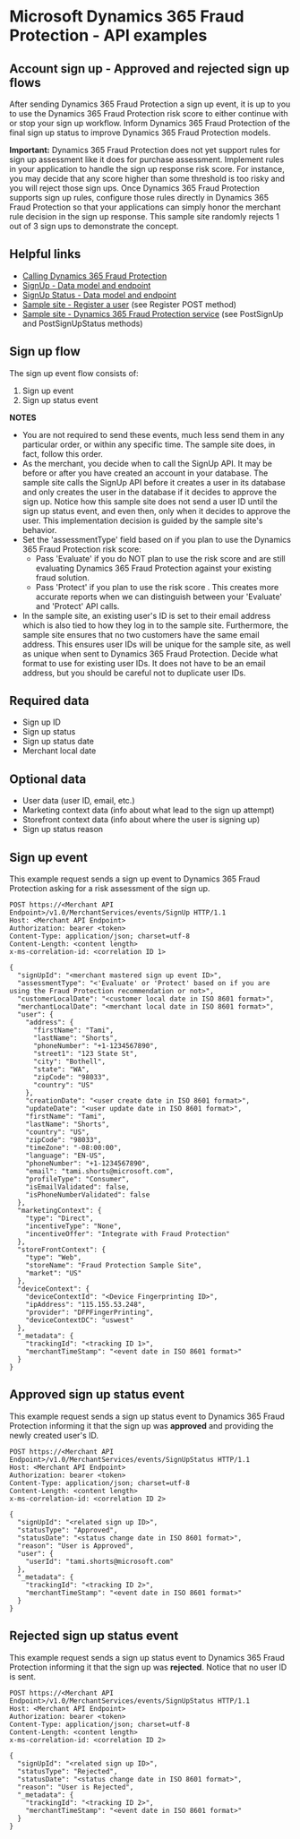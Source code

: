 # Microsoft Dynamics 365 Fraud Protection - API examples
## Account sign up - Approved and rejected sign up flows

After sending Dynamics 365 Fraud Protection a sign up event, it is up to you to use the Dynamics 365 Fraud Protection risk score to either continue with or stop your sign up workflow. Inform Dynamics 365 Fraud Protection of the final sign up status to improve Dynamics 365 Fraud Protection models.

**Important:** Dynamics 365 Fraud Protection does not yet support rules for sign up assessment like it does for purchase assessment. Implement rules in your application to handle the sign up response risk score. For instance, you may decide that any score higher than some threshold is too risky and you will reject those sign ups. Once Dynamics 365 Fraud Protection supports sign up rules, configure those rules directly in Dynamics 365 Fraud Protection so that your applications can simply honor the merchant rule decision in the sign up response. This sample site randomly rejects 1 out of 3 sign ups to demonstrate the concept.

## Helpful links
- [Calling Dynamics 365 Fraud Protection](./Authenticate&#32;and&#32;call&#32;Fraud&#32;Protection.md)
- [SignUp - Data model and endpoint](https://apidocs.microsoft.com/services/dynamics365fraudprotection#/v1.0/V1.0MerchantservicesEventsSignUpPost)
- [SignUp Status - Data model and endpoint](https://apidocs.microsoft.com/services/dynamics365fraudprotection#/v1.0/V1.0MerchantservicesEventsSignUpStatusPost)
- [Sample site - Register a user](../src/Web/Controllers/AccountController.cs) (see Register POST method)
- [Sample site - Dynamics 365 Fraud Protection service](../src/Infrastructure/Services/FraudProtectionService.cs) (see PostSignUp and PostSignUpStatus methods)

## Sign up flow
The sign up event flow consists of:
1. Sign up event
1. Sign up status event

**NOTES**
- You are not required to send these events, much less send them in any particular order, or within any specific time. The sample site does, in fact, follow this order. 
- As the merchant, you decide when to call the SignUp API. It may be before or after you have created an account in your database. The sample site calls the SignUp API before it creates a user in its database and only creates the user in the database if it decides to approve the sign up. Notice how this sample site does not send a user ID until the sign up status event, and even then, only when it decides to approve the user. This implementation decision is guided by the sample site's behavior.
- Set the 'assessmentType' field based on if you plan to use the Dynamics 365 Fraud Protection risk score:
  - Pass 'Evaluate' if you do NOT plan to use the risk score and are still evaluating Dynamics 365 Fraud Protection against your existing fraud solution.
  - Pass 'Protect' if you plan to use the risk score . This creates more accurate reports when we can distinguish between your 'Evaluate' and 'Protect' API calls.
- In the sample site, an existing user's ID is set to their email address which is also tied to how they log in to the sample site. Furthermore, the sample site ensures that no two customers have the same email address. This ensures user IDs will be unique for the sample site, as well as unique when sent to Dynamics 365 Fraud Protection. Decide what format to use for existing user IDs. It does not have to be an email address, but you should be careful not to duplicate user IDs.

## Required data
- Sign up ID
- Sign up status
- Sign up status date
- Merchant local date

## Optional data
- User data (user ID, email, etc.)
- Marketing context data (info about what lead to the sign up attempt)
- Storefront context data (info about where the user is signing up)
- Sign up status reason

## Sign up event
This example request sends a sign up event to Dynamics 365 Fraud Protection asking for a risk assessment of the sign up.
```http
POST https://<Merchant API Endpoint>/v1.0/MerchantServices/events/SignUp HTTP/1.1
Host: <Merchant API Endpoint>
Authorization: bearer <token>
Content-Type: application/json; charset=utf-8
Content-Length: <content length>
x-ms-correlation-id: <correlation ID 1>

{
  "signUpId": "<merchant mastered sign up event ID>",
  "assessmentType": "<'Evaluate' or 'Protect' based on if you are using the Fraud Protection recommendation or not>",
  "customerLocalDate": "<customer local date in ISO 8601 format>",
  "merchantLocalDate": "<merchant local date in ISO 8601 format>",
  "user": {
    "address": {
      "firstName": "Tami",
      "lastName": "Shorts",
      "phoneNumber": "+1-1234567890",
      "street1": "123 State St",
      "city": "Bothell",
      "state": "WA",
      "zipCode": "98033",
      "country": "US"
    },
    "creationDate": "<user create date in ISO 8601 format>",
    "updateDate": "<user update date in ISO 8601 format>",
    "firstName": "Tami",
    "lastName": "Shorts",
    "country": "US",
    "zipCode": "98033",
    "timeZone": "-08:00:00",
    "language": "EN-US",
    "phoneNumber": "+1-1234567890",
    "email": "tami.shorts@microsoft.com",
    "profileType": "Consumer",
    "isEmailValidated": false,
    "isPhoneNumberValidated": false
  },
  "marketingContext": {
    "type": "Direct",
    "incentiveType": "None",
    "incentiveOffer": "Integrate with Fraud Protection"
  },
  "storeFrontContext": {
    "type": "Web",
    "storeName": "Fraud Protection Sample Site",
    "market": "US"
  },
  "deviceContext": {
    "deviceContextId": "<Device Fingerprinting ID>",
    "ipAddress": "115.155.53.248",
    "provider": "DFPFingerPrinting",
    "deviceContextDC": "uswest"
  },
  "_metadata": {
    "trackingId": "<tracking ID 1>",
    "merchantTimeStamp": "<event date in ISO 8601 format>"
  }
}
```

## Approved sign up status event
This example request sends a sign up status event to Dynamics 365 Fraud Protection informing it that the sign up was **approved** and providing the newly created user's ID.
```http
POST https://<Merchant API Endpoint>/v1.0/MerchantServices/events/SignUpStatus HTTP/1.1
Host: <Merchant API Endpoint>
Authorization: bearer <token>
Content-Type: application/json; charset=utf-8
Content-Length: <content length>
x-ms-correlation-id: <correlation ID 2>

{
  "signUpId": "<related sign up ID>",
  "statusType": "Approved",
  "statusDate": "<status change date in ISO 8601 format>",
  "reason": "User is Approved",
  "user": {
    "userId": "tami.shorts@microsoft.com"
  },
  "_metadata": {
    "trackingId": "<tracking ID 2>",
    "merchantTimeStamp": "<event date in ISO 8601 format>"
  }
}
```

## Rejected sign up status event
This example request sends a sign up status event to Dynamics 365 Fraud Protection informing it that the sign up was **rejected**. Notice that no user ID is sent.
```http
POST https://<Merchant API Endpoint>/v1.0/MerchantServices/events/SignUpStatus HTTP/1.1
Host: <Merchant API Endpoint>
Authorization: bearer <token>
Content-Type: application/json; charset=utf-8
Content-Length: <content length>
x-ms-correlation-id: <correlation ID 2>

{
  "signUpId": "<related sign up ID>",
  "statusType": "Rejected",
  "statusDate": "<status change date in ISO 8601 format>",
  "reason": "User is Rejected",
  "_metadata": {
    "trackingId": "<tracking ID 2>",
    "merchantTimeStamp": "<event date in ISO 8601 format>"
  }
}
```
